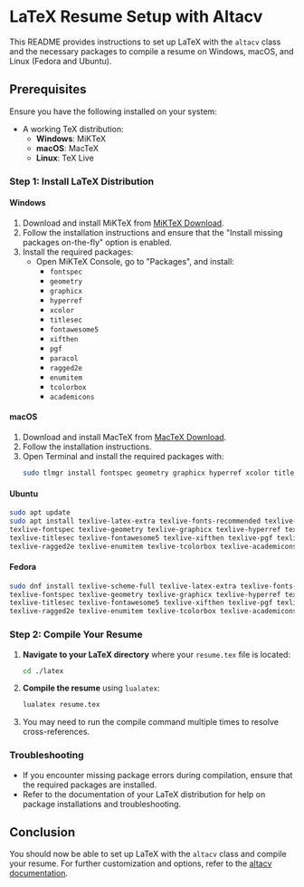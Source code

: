 # LaTeX Resume Setup with Altacv

This README provides instructions to set up LaTeX with the `altacv` class and the necessary packages to compile a resume on Windows, macOS, and Linux (Fedora and Ubuntu).

## Prerequisites

Ensure you have the following installed on your system:

- A working TeX distribution:
  - **Windows**: MiKTeX
  - **macOS**: MacTeX
  - **Linux**: TeX Live

### Step 1: Install LaTeX Distribution

#### Windows

1. Download and install MiKTeX from [MiKTeX Download](https://miktex.org/download).
2. Follow the installation instructions and ensure that the "Install missing packages on-the-fly" option is enabled.
3. Install the required packages:
   - Open MiKTeX Console, go to "Packages", and install:
     - `fontspec`
     - `geometry`
     - `graphicx`
     - `hyperref`
     - `xcolor`
     - `titlesec`
     - `fontawesome5`
     - `xifthen`
     - `pgf`
     - `paracol`
     - `ragged2e`
     - `enumitem`
     - `tcolorbox`
     - `academicons`

#### macOS

1. Download and install MacTeX from [MacTeX Download](https://tug.org/mactex/).
2. Follow the installation instructions.
3. Open Terminal and install the required packages with:
   ```bash
   sudo tlmgr install fontspec geometry graphicx hyperref xcolor titlesec fontawesome5 xifthen pgf paracol ragged2e enumitem tcolorbox academicons
   ```

#### Ubuntu

```bash
sudo apt update
sudo apt install texlive-latex-extra texlive-fonts-recommended texlive-fonts-extra lualatex \
texlive-fontspec texlive-geometry texlive-graphicx texlive-hyperref texlive-xcolor \
texlive-titlesec texlive-fontawesome5 texlive-xifthen texlive-pgf texlive-paracol \
texlive-ragged2e texlive-enumitem texlive-tcolorbox texlive-academicons
```

#### Fedora

```bash
sudo dnf install texlive-scheme-full texlive-latex-extra texlive-fonts-recommended texlive-fonts-extra \
texlive-fontspec texlive-geometry texlive-graphicx texlive-hyperref texlive-xcolor \
texlive-titlesec texlive-fontawesome5 texlive-xifthen texlive-pgf texlive-paracol \
texlive-ragged2e texlive-enumitem texlive-tcolorbox texlive-academicons
```

### Step 2: Compile Your Resume

1. **Navigate to your LaTeX directory** where your `resume.tex` file is located:
   ```bash
   cd ./latex
   ```

2. **Compile the resume** using `lualatex`:
   ```bash
   lualatex resume.tex
   ```

3. You may need to run the compile command multiple times to resolve cross-references.

### Troubleshooting

- If you encounter missing package errors during compilation, ensure that the required packages are installed.
- Refer to the documentation of your LaTeX distribution for help on package installations and troubleshooting.

## Conclusion

You should now be able to set up LaTeX with the `altacv` class and compile your resume. For further customization and options, refer to the [altacv documentation](./altacv.cls.md).
    